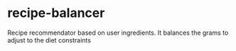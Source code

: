 # recipe-balancer
Recipe recommendator based on user ingredients. It balances the grams to adjust to the diet constraints
